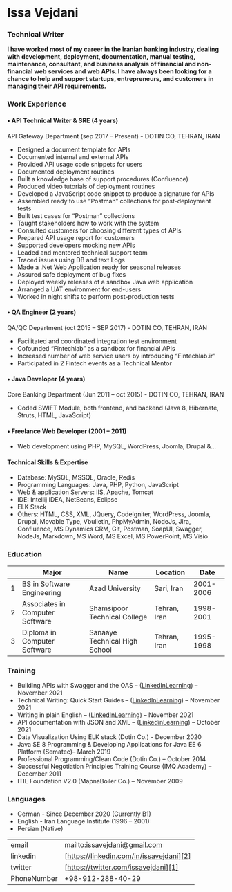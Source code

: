
# Issa Vejdani 
### Technical Writer
**I have worked most of my career in the Iranian banking industry, dealing with development, deployment, documentation, manual testing, maintenance, consultant, and business analysis of financial and non-financial web services and web APIs. I have always been looking for a chance to help and support startups, entrepreneurs, and customers in managing their API requirements.**

### Work Experience
#### •	 API Technical Writer & SRE (4 years)
API Gateway Department (sep 2017 – Present) - DOTIN CO, TEHRAN, IRAN
-	Designed a document template for APIs
-	Documented internal and external APIs
-	Provided API usage code snippets for users
-	Documented deployment routines
-	Built a knowledge base of support procedures (Confluence)
-	Produced video tutorials of deployment routines
-	Developed a JavaScript code snippet to produce a signature for APIs
-	Assembled ready to use “Postman” collections for post-deployment tests
-	Built test cases for “Postman” collections
-	Taught stakeholders how to work with the system
-	Consulted customers for choosing different types of APIs
-	Prepared API usage report for customers
-	Supported developers mocking new APIs
-	Leaded and mentored technical support team
-	Traced issues using DB and text Logs
-	Made a .Net Web Application ready for seasonal releases
-	Assured safe deployment of bug fixes
-	Deployed weekly releases of a sandbox Java web application
-	Arranged a UAT environment for end-users
-	Worked in night shifts to perform post-production tests

#### •	 QA Engineer (2 years)
QA/QC Department (oct 2015 – SEP 2017) - DOTIN CO, TEHRAN, IRAN
-	Facilitated and coordinated integration test environment
-	Cofounded “Fintechlab” as a sandbox for financial APIs
-	Increased number of web service users by introducing “Fintechlab.ir” 
-	Participated in 2 Fintech events as a Technical Mentor
#### •	Java Developer (4 years)
Core Banking Department (Jun 2011 – oct 2015) - DOTIN CO, TEHRAN, IRAN
-	Coded SWIFT Module, both frontend, and backend (Java 8, Hibernate, Struts, HTML, JavaScript) 

#### •	Freelance Web Developer (2001 – 2011)
-	Web development using PHP, MySQL, WordPress, Joomla, Drupal &… 

#### Technical Skills & Expertise
-	Database: MySQL, MSSQL, Oracle, Redis
-	Programming Languages: Java, PHP, Python, JavaScript
-	Web & application Servers: IIS, Apache, Tomcat
-	IDE: Intellij IDEA, NetBeans, Eclipse 
-	ELK Stack
-	Others: HTML, CSS, XML, JQuery, CodeIgniter, WordPress, Joomla, Drupal, Movable Type, Vbulletin, PhpMyAdmin, NodeJs, Jira, Confluence, MS Dynamics CRM, Git, Postman, SoapUI, Swagger, NodeJs, Markdown, MS Word, MS Excel, MS PowerPoint, MS Visio

### Education

||Major|Name|Location|Date|
|---|---|---|---|---|
|1|BS in Software Engineering|Azad University|Sari, Iran|2001-2006|
|2|Associates in Computer Software|Shamsipoor Technical College|Tehran, Iran|1998-2001|
|3|Diploma in Computer Software|Sanaaye Technical High School| Tehran, Iran|1995-1998|

### Training
-	Building APIs with Swagger and the OAS – ([LinkedInLearning][3]) – November 2021
-	Technical Writing: Quick Start Guides – ([LinkedInLearning][4]) – November 2021
-	Writing in plain English – ([LinkedInLearning][5]) – November 2021
-	API documentation with JSON and XML – ([LinkedinLearning][6]) – October 2021
-	Data Visualization Using ELK stack (Dotin Co.) - December 2020
-	Java SE 8 Programming & Developing Applications for Java EE 6 Platform (Sematec)– March 2019
-	Professional Programming/Clean Code (Dotin Co.) – October 2014
-	Successful Negotiation Principles Training Course (IMQ Academy) – December 2011 
-	ITIL Foundation V2.0 (MapnaBoiler Co.) – November 2009

### Languages
-	German - Since December 2020 (Currently B1)
-	English - Iran Language Institute (1996 – 2001)
-	Persian (Native)



|  |  |
| --- | --- |
| email | mailto:issavejdani@gmail.com |
| linkedin | [https://linkedin.com/in/issavejdani][2] |
|twitter|[https://twitter.com/issavejdani][1]|
|PhoneNumber|+98-912-288-40-29|

[1]:https://twitter.com/issavejdani
[2]:https://linkedin.com/in/issavejdani
[3]:https://www.linkedin.com/learning/certificates/1be0df4e92e7749a309a57c3f77c8daef29f5755b195b9265fae3ce9e39e6ed5?trk=share_certificate
[4]:https://www.linkedin.com/learning/certificates/794df2636e7340596de67b2475b24852cc6d08d52793dafbd3e26987889ec5fe?trk=share_certificate
[5]:https://www.linkedin.com/learning/certificates/43ba177a879b3a333a19b85933a2dff941a1ff6607be9f818f2efd80e062a613?trk=share_certificate
[6]:https://www.linkedin.com/learning/certificates/19c3fab91ef5c023d52ccb94b9563c10142e5aae91a8e6442a556c9e4b84b640?trk=share_certificate

